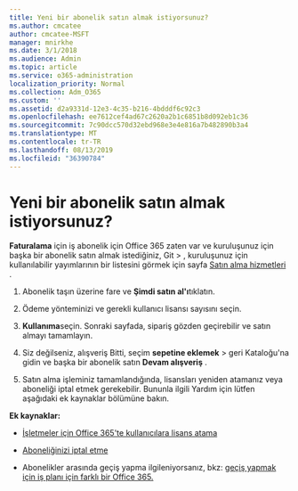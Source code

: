 ```yaml
---
title: Yeni bir abonelik satın almak istiyorsunuz?
ms.author: cmcatee
author: cmcatee-MSFT
manager: mnirkhe
ms.date: 3/1/2018
ms.audience: Admin
ms.topic: article
ms.service: o365-administration
localization_priority: Normal
ms.collection: Adm_O365
ms.custom: ''
ms.assetid: d2a9331d-12e3-4c35-b216-4bdddf6c92c3
ms.openlocfilehash: ee7612cef4ad67c2620a2b1c6851b8d092eb1c36
ms.sourcegitcommit: 7c90dcc570d32ebd968e3e4e816a7b482890b3a4
ms.translationtype: MT
ms.contentlocale: tr-TR
ms.lasthandoff: 08/13/2019
ms.locfileid: "36390784"
---
```

# <a name="looking-to-buy-a-new-subscription"></a>Yeni bir abonelik satın almak istiyorsunuz?

**Faturalama** için iş abonelik için Office 365 zaten var ve kuruluşunuz için başka bir abonelik satın almak istediğiniz, Git \> , kuruluşunuz için kullanılabilir yayımlarının bir listesini görmek için sayfa [Satın alma hizmetleri](https://go.microsoft.com/fwlink/p/?linkid=868433) .
 
1. Abonelik taşın üzerine fare ve **Şimdi satın al'ı**tıklatın.

2. Ödeme yönteminizi ve gerekli kullanıcı lisansı sayısını seçin.

3. **Kullanıma**seçin. Sonraki sayfada, sipariş gözden geçirebilir ve satın almayı tamamlayın.

4. Siz değilseniz, alışveriş Bitti, seçim **sepetine eklemek** \> geri Kataloğu'na gidin ve başka bir abonelik satın **Devam alışveriş** . 

5. Satın alma işleminiz tamamlandığında, lisansları yeniden atamanız veya aboneliği iptal etmek gerekebilir. Bununla ilgili Yardım için lütfen aşağıdaki ek kaynaklar bölümüne bakın.

 **Ek kaynaklar:**
  
- [İşletmeler için Office 365'te kullanıcılara lisans atama](https://docs.microsoft.com/en-us/office365/admin/subscriptions-and-billing/assign-licenses-to-users)
    
- [Aboneliğinizi iptal etme](https://docs.microsoft.com/en-us/office365/admin/subscriptions-and-billing/cancel-your-subscription)
    
- Abonelikler arasında geçiş yapma ilgileniyorsanız, bkz: [geçiş yapmak için iş planı için farklı bir Office 365.](https://docs.microsoft.com/en-us/office365/admin/subscriptions-and-billing/switch-to-a-different-plan)
